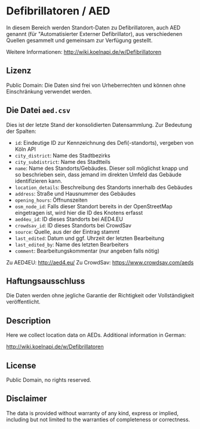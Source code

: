Defibrillatoren / AED
=====================

In diesem Bereich werden Standort-Daten zu Defibrillatoren, auch AED genannt (für "Automatisierter Externer Defibrillator), aus verschiedenen Quellen gesammelt und gemeinsam zur Verfügung gestellt.

Weitere Informationen: http://wiki.koelnapi.de/w/Defibrillatoren

## Lizenz

Public Domain: Die Daten sind frei von Urheberrechten und können ohne Einschränkung verwendet werden.

## Die Datei `aed.csv`

Dies ist der letzte Stand der konsolidierten Datensammlung. Zur Bedeutung der Spalten:

* `id`: Eindeutige ID zur Kennzeichnung des Defi(-standorts), vergeben von Köln API
* `city_district`: Name des Stadtbezirks
* `city_subdistrict`: Name des Stadtteils
* `name`: Name des Standorts/Gebäudes. Dieser soll möglichst knapp und so beschrieben sein, dass jemand im direkten Umfeld das Gebäude identifizieren kann.
* `location_details`: Beschreibung des Standorts innerhalb des Gebäudes
* `address`: Straße und Hausnummer des Gebäudes
* `opening_hours`: Öffnunszeiten
* `osm_node_id`: Falls dieser Standort bereits in der OpenStreetMap eingetragen ist, wird hier die ID des Knotens erfasst
* `aed4eu_id`: ID dieses Standorts bei AED4.EU
* `crowdsav_id`: ID dieses Standorts bei CrowdSav
* `source`: Quelle, aus der der Eintrag stammt
* `last_edited`: Datum und ggf. Uhrzeit der letzten Bearbeitung
* `last_edited_by`: Name des letzten Bearbeiters
* `comment`: Bearbeitungskommentar (nur angeben falls nötig)

Zu AED4EU: http://aed4.eu/
Zu CrowdSav: https://www.crowdsav.com/aeds

## Haftungsausschluss

Die Daten werden ohne jegliche Garantie der Richtigkeit oder Vollständigkeit veröffentlicht.

## Description

Here we collect location data on AEDs. Additional information in German:

http://wiki.koelnapi.de/w/Defibrillatoren

## License

Public Domain, no rights reserved.

## Disclaimer

The data is provided without warranty of any kind, express or implied, including but not limited to the warranties of completeness or correctness.
